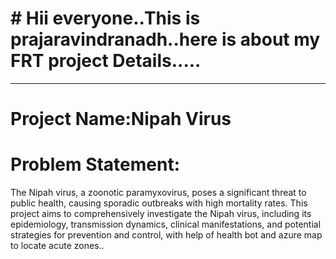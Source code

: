# # Hii everyone..This is prajaravindranadh..here is about my FRT project Details.....
------------------------------------------------------------------------------------------------------------------------------------------------------------------------
# Project Name:Nipah Virus

# Problem Statement: 
The Nipah virus, a zoonotic paramyxovirus, poses a significant threat to public health, causing sporadic outbreaks with high mortality rates. This project aims to comprehensively investigate the Nipah virus, including its epidemiology, transmission dynamics, clinical manifestations, and potential strategies for prevention and control, with help of health bot and azure map to locate acute zones..

